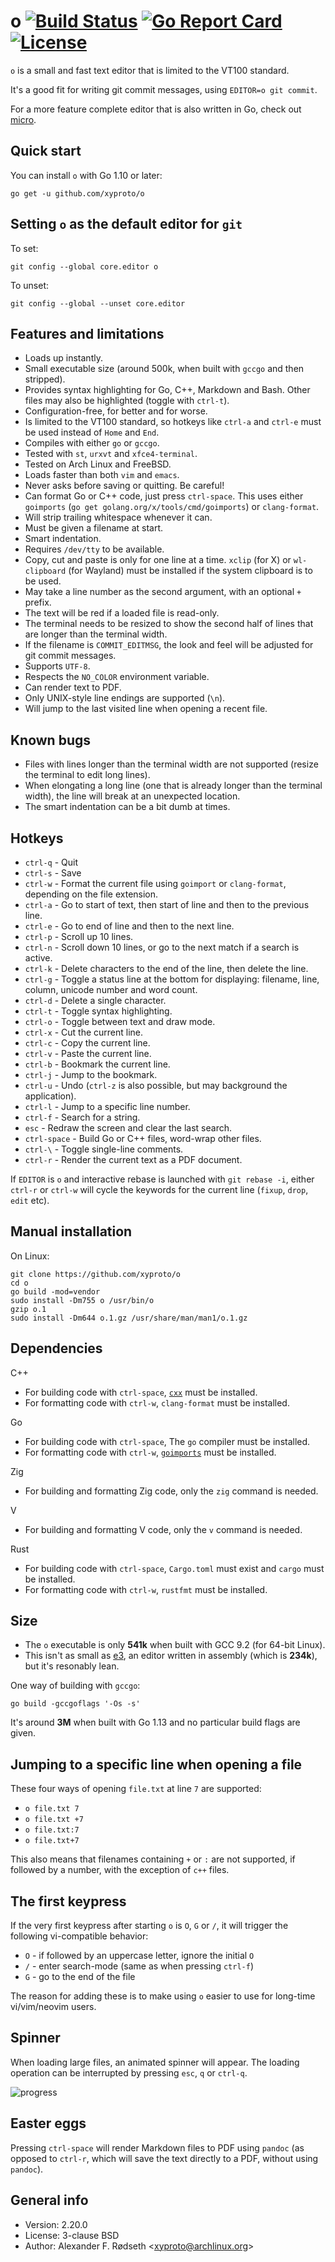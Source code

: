 # o [![Build Status](https://travis-ci.com/xyproto/o.svg?branch=master)](https://travis-ci.com/xyproto/o) [![Go Report Card](https://goreportcard.com/badge/github.com/xyproto/o)](https://goreportcard.com/report/github.com/xyproto/o) [![License](https://img.shields.io/badge/license-BSD-green.svg?style=flat)](https://raw.githubusercontent.com/xyproto/o/master/LICENSE)

`o` is a small and fast text editor that is limited to the VT100 standard.

It's a good fit for writing git commit messages, using `EDITOR=o git commit`.

For a more feature complete editor that is also written in Go, check out [micro](https://github.com/zyedidia/micro).

## Quick start

You can install `o` with Go 1.10 or later:

    go get -u github.com/xyproto/o

## Setting `o` as the default editor for `git`

To set:

    git config --global core.editor o

To unset:

    git config --global --unset core.editor

## Features and limitations

* Loads up instantly.
* Small executable size (around 500k, when built with `gccgo` and then stripped).
* Provides syntax highlighting for Go, C++, Markdown and Bash. Other files may also be highlighted (toggle with `ctrl-t`).
* Configuration-free, for better and for worse.
* Is limited to the VT100 standard, so hotkeys like `ctrl-a` and `ctrl-e` must be used instead of `Home` and `End`.
* Compiles with either `go` or `gccgo`.
* Tested with `st`, `urxvt` and `xfce4-terminal`.
* Tested on Arch Linux and FreeBSD.
* Loads faster than both `vim` and `emacs`.
* Never asks before saving or quitting. Be careful!
* Can format Go or C++ code, just press `ctrl-space`. This uses either `goimports` (`go get golang.org/x/tools/cmd/goimports`) or `clang-format`.
* Will strip trailing whitespace whenever it can.
* Must be given a filename at start.
* Smart indentation.
* Requires `/dev/tty` to be available.
* Copy, cut and paste is only for one line at a time. `xclip` (for X) or `wl-clipboard` (for Wayland) must be installed if the system clipboard is to be used.
* May take a line number as the second argument, with an optional `+` prefix.
* The text will be red if a loaded file is read-only.
* The terminal needs to be resized to show the second half of lines that are longer than the terminal width.
* If the filename is `COMMIT_EDITMSG`, the look and feel will be adjusted for git commit messages.
* Supports `UTF-8`.
* Respects the `NO_COLOR` environment variable.
* Can render text to PDF.
* Only UNIX-style line endings are supported (`\n`).
* Will jump to the last visited line when opening a recent file.

## Known bugs

* Files with lines longer than the terminal width are not supported (resize the terminal to edit long lines).
* When elongating a long line (one that is already longer than the terminal width), the line will break at an unexpected location.
* The smart indentation can be a bit dumb at times.

## Hotkeys

* `ctrl-q` - Quit
* `ctrl-s` - Save
* `ctrl-w` - Format the current file using `goimport` or `clang-format`, depending on the file extension.
* `ctrl-a` - Go to start of text, then start of line and then to the previous line.
* `ctrl-e` - Go to end of line and then to the next line.
* `ctrl-p` - Scroll up 10 lines.
* `ctrl-n` - Scroll down 10 lines, or go to the next match if a search is active.
* `ctrl-k` - Delete characters to the end of the line, then delete the line.
* `ctrl-g` - Toggle a status line at the bottom for displaying: filename, line, column, unicode number and word count.
* `ctrl-d` - Delete a single character.
* `ctrl-t` - Toggle syntax highlighting.
* `ctrl-o` - Toggle between text and draw mode.
* `ctrl-x` - Cut the current line.
* `ctrl-c` - Copy the current line.
* `ctrl-v` - Paste the current line.
* `ctrl-b` - Bookmark the current line.
* `ctrl-j` - Jump to the bookmark.
* `ctrl-u` - Undo (`ctrl-z` is also possible, but may background the application).
* `ctrl-l` - Jump to a specific line number.
* `ctrl-f` - Search for a string.
* `esc` - Redraw the screen and clear the last search.
* `ctrl-space` - Build Go or C++ files, word-wrap other files.
* `ctrl-\` - Toggle single-line comments.
* `ctrl-r` - Render the current text as a PDF document.

If `EDITOR` is `o` and interactive rebase is launched with `git rebase -i`, either `ctrl-r` or `ctrl-w` will cycle the keywords for the current line (`fixup`, `drop`, `edit` etc).

## Manual installation

On Linux:

    git clone https://github.com/xyproto/o
    cd o
    go build -mod=vendor
    sudo install -Dm755 o /usr/bin/o
    gzip o.1
    sudo install -Dm644 o.1.gz /usr/share/man/man1/o.1.gz

## Dependencies

C++

* For building code with `ctrl-space`, [`cxx`](https://github.com/xyproto/cxx) must be installed.
* For formatting code with `ctrl-w`, `clang-format` must be installed.

Go

* For building code with `ctrl-space`, The `go` compiler must be installed.
* For formatting code with `ctrl-w`, [`goimports`](https://godoc.org/golang.org/x/tools/cmd/goimports) must be installed.

Zig

* For building and formatting Zig code, only the `zig` command is needed.

V

* For building and formatting V code, only the `v` command is needed.

Rust

* For building code with `ctrl-space`, `Cargo.toml` must exist and `cargo` must be installed.
* For formatting code with `ctrl-w`, `rustfmt` must be installed.

## Size

* The `o` executable is only **541k** when built with GCC 9.2 (for 64-bit Linux).
* This isn't as small as [e3](https://sites.google.com/site/e3editor/), an editor written in assembly (which is **234k**), but it's resonably lean.

One way of building with `gccgo`:

    go build -gccgoflags '-Os -s'

It's around **3M** when built with Go 1.13 and no particular build flags are given.

## Jumping to a specific line when opening a file

These four ways of opening `file.txt` at line `7` are supported:

* `o file.txt 7`
* `o file.txt +7`
* `o file.txt:7`
* `o file.txt+7`

This also means that filenames containing `+` or `:` are not supported, if followed by a number, with the exception of `c++` files.

## The first keypress

If the very first keypress after starting `o` is `O`, `G` or `/`, it will trigger the following vi-compatible behavior:

* `O` - if followed by an uppercase letter, ignore the initial `O`
* `/` - enter search-mode (same as when pressing `ctrl-f`)
* `G` - go to the end of the file

The reason for adding these is to make using `o` easier to use for long-time vi/vim/neovim users.

## Spinner

When loading large files, an animated spinner will appear. The loading operation can be interrupted by pressing `esc`, `q` or `ctrl-q`.

![progress](img/progress.gif)

## Easter eggs

Pressing `ctrl-space` will render Markdown files to PDF using `pandoc` (as opposed to `ctrl-r`, which will save the text directly to a PDF, without using `pandoc`).

## General info

* Version: 2.20.0
* License: 3-clause BSD
* Author: Alexander F. Rødseth &lt;xyproto@archlinux.org&gt;
